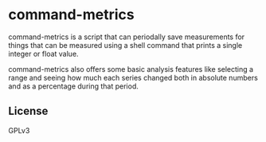 # command-metrics

command-metrics is a script that can periodally save measurements for things
that can be measured using a shell command that prints a single integer or float
value.

command-metrics also offers some basic analysis features like selecting a range
and seeing how much each series changed both in absolute numbers and as a
percentage during that period.


## License

GPLv3
